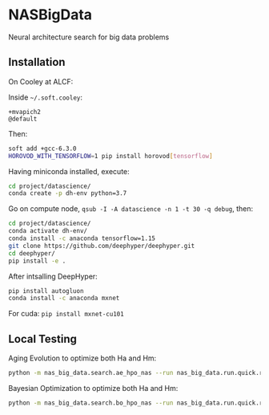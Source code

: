 # NASBigData
Neural architecture search for big data problems

## Installation

On Cooley at ALCF:

Inside `~/.soft.cooley`:

```text
+mvapich2
@default
```

Then:

```bash
soft add +gcc-6.3.0
HOROVOD_WITH_TENSORFLOW=1 pip install horovod[tensorflow]
```

Having miniconda installed, execute:

```bash
cd project/datascience/
conda create -p dh-env python=3.7
```

Go on compute node, `qsub -I -A datascience -n 1 -t 30 -q debug`, then:

```bash
cd project/datascience/
conda activate dh-env/
conda install -c anaconda tensorflow=1.15
git clone https://github.com/deephyper/deephyper.git
cd deephyper/
pip install -e .
```

After intsalling DeepHyper:

```bash
pip install autogluon
conda install -c anaconda mxnet
```

For cuda: `pip install mxnet-cu101`

## Local Testing

Aging Evolution to optimize both Ha and Hm:
```bash
python -m nas_big_data.search.ae_hpo_nas --run nas_big_data.run.quick.run --problem nas_big_data.covertype.problem_agebov4_skopt.Problem --max-evals 1000
```

Bayesian Optimization to optimize both Ha and Hm:
```bash
python -m nas_big_data.search.bo_hpo_nas --run nas_big_data.run.quick.run --problem nas_big_data.covertype.problem_agebov4_skopt.Problem --max-evals 1000
```
